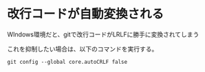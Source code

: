# 改行コードが自動変換される

WIndows環境だと、gitで改行コードがLRLFに勝手に変換されてしまう

これを抑制したい場合は、以下のコマンドを実行する。

```
git config --global core.autoCRLF false
```
